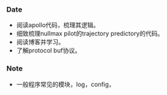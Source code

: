 ### Date
- 阅读apollo代码，梳理其逻辑。
- 细致梳理nullmax pilot的trajectory predictory的代码。
- 阅读博客并学习。
- 了解protocol buf协议。

### Note
- 一般程序常见的模块，log，config，